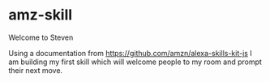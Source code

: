 # amz-skill
Welcome to Steven

Using a documentation from https://github.com/amzn/alexa-skills-kit-js I am building my first skill which will welcome people to my room and prompt their next move.